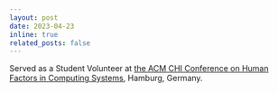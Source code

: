 ```yaml
---
layout: post
date: 2023-04-23
inline: true
related_posts: false
---
```


Served as a Student Volunteer at <a href="https://chi2023.acm.org">the ACM CHI Conference on Human Factors in Computing Systems</a>, Hamburg, Germany.

